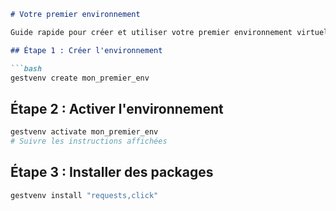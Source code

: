 ```markdown
# Votre premier environnement

Guide rapide pour créer et utiliser votre premier environnement virtuel avec GestVenv.

## Étape 1 : Créer l'environnement

```bash
gestvenv create mon_premier_env
```

## Étape 2 : Activer l'environnement

```bash
gestvenv activate mon_premier_env
# Suivre les instructions affichées
```

## Étape 3 : Installer des packages

```bash
gestvenv install "requests,click"
```